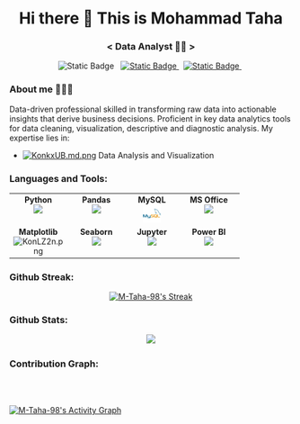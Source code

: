 <h1 align="center">Hi there 👋 This is Mohammad Taha</h1>

<h3 align="center"><strong>< Data Analyst 👨‍💻 ></strong></h3>

<div align="center">
  <a href="https://www.linkedin.com/in/mohammadtaha-businessanalytics/" style="text-decoration: none;">
    <img alt="Static Badge" src="https://img.shields.io/badge/Linkedin-blue?style=for-the-badge">
  </a>&nbsp;
  <a href="https://www.kaggle.com/mohammadtaha2024/code">
    <img alt="Static Badge" src="https://img.shields.io/badge/Kaggle-lightblue?style=for-the-badge">
  </a>&nbsp;
  <a href="https://medium.com/me/stories/public">
    <img alt="Static Badge" src="https://img.shields.io/badge/Medium-black?style=for-the-badge">
  </a>&nbsp;
</div>

### About me 🙋🏻‍♂️<br>

Data-driven professional skilled in transforming raw data into actionable insights that derive business decisions. Proficient in key data analytics tools for data cleaning, visualization, descriptive and diagnostic analysis. My expertise lies in:

- <a href="https://freeimage.host/i/KonkxUB"><img src="https://iili.io/KonkxUB.md.png" alt="KonkxUB.md.png" width="30" height = "30" border="0"></a> Data Analysis and Visualization

### Languages and Tools:


<table width="340px" align="center">
    <tbody>
        <tr valign="top">
            <td width="80px" align="center">
            <span><strong>Python</strong></span><br>
            <img height="32px" src="https://cdn.jsdelivr.net/gh/devicons/devicon/icons/python/python-original.svg">
            </td>
            <td width="90px" align="center">
            <span><strong>Pandas</strong></span><br>
            <img height="32px" src="https://cdn.jsdelivr.net/gh/devicons/devicon/icons/pandas/pandas-original-wordmark.svg">
            </td>
           <td width="80px" align="center">
            <span><strong>MySQL</strong></span><br>
            <img height="32px" src="https://github.com/devicons/devicon/blob/master/icons/mysql/mysql-original-wordmark.svg">
            <td width="80px" align="center">
            <span><strong>MS Office</strong></span><br>
            <img height="32px" src="https://user-images.githubusercontent.com/64362437/187420204-0e96ffdb-d87d-405c-b37b-722bb8cca027.png">
            </td>
        </tr>
        <tr valign="top">     
            <td width="80px" align="center">
            <span><strong>Matplotlib</strong></span><br>
            <img height="32px" src="https://iili.io/KonLZ2n.png" alt="KonLZ2n.png" width="35" height = "35" border="0">
            <td width="80px" align="center">
            <span><strong>Seaborn</strong></span><br>
            <img height="32px" src="https://seaborn.pydata.org/_images/logo-wide-lightbg.svg">
            </td>
            <td width="80px" align="center">
            <span><strong>Jupyter</strong></span><br>
            <img height="32px" src="https://cdn.jsdelivr.net/gh/devicons/devicon/icons/jupyter/jupyter-original-wordmark.svg">
            </td>
            <td width="95px" align="center">
            <span><strong>Power BI</strong></span><br>
            <img height="32px" src="https://raw.githubusercontent.com/microsoft/PowerBI-Icons/2bf1c982fb24528eee1559a96a25eb534c175cfd/SVG/Power-BI.svg">
            </td>  
        </tr>
        
</table>

### Github Streak:

<p align="center">
    <a href="https://github.com/M-Taha-98/github-readme-streak-stats">
    <img title="🔥 Get streak stats for your profile at git.io/streak-stats" alt="M-Taha-98's Streak" src="https://github-readme-streak-stats.herokuapp.com?user=M-Taha-98&theme=dark&border_radius=5.1"/>
    </a>
</p>


### Github Stats:

<div align="center">
<img src="https://github-readme-stats.vercel.app/api?username=M-Taha-98&show_icons=true&theme=dark"/>
</div>

### Contribution Graph:

<br/>
<br/>

<a href="https://github.com/M-Taha-98/github-readme-activity-graph"><img alt="M-Taha-98's Activity Graph" src="https://github-readme-activity-graph.vercel.app/graph?username=M-Taha-98&theme=react-dark" /></a>

<br/>
<br/>



<!--
**M-Taha-98/M-Taha-98** is a ✨ _special_ ✨ repository because its `README.md` (this file) appears on your GitHub profile.

Here are some ideas to get you started:

- 🔭 I’m currently working on ...
- 🌱 I’m currently learning ...
- 👯 I’m looking to collaborate on ...
- 🤔 I’m looking for help with ...
- 💬 Ask me about ...
- 📫 How to reach me: ...
- 😄 Pronouns: ...
- ⚡ Fun fact: ...
-->
